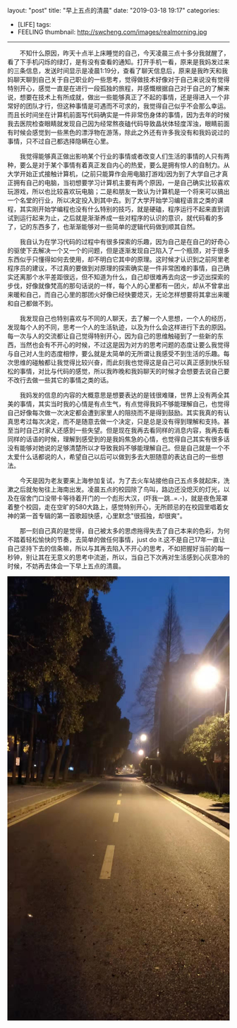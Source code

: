 layout: "post"
title: "早上五点的清晨"
date: "2019-03-18 19:17"
categories:
- [LIFE]
tags:
- FEELING
thumbnail: http://swcheng.com/images/realmorning.jpg
---
　　不知什么原因，昨天十点半上床睡觉的自己，今天凌晨三点十多分我就醒了，看了下手机闪烁的绿灯，是有没有查看的通知。打开手机一看，原来是我妈发过来的三条信息，发送时间显示是凌晨1:19分，查看了聊天信息后，原来是我昨天和我妈聊天聊到自己关于自己职业的一些思考，觉得做技术好像对于自己来说没有觉得特别开心，感觉一直是在进行一段孤独的旅程，并感慨根据自己对于自己的了解来说，想要在技术上有所成就，做出一些能够真正了不起的事情，还是得进入一个非常好的团队才行，但这种事情是可遇而不可求的，我觉得自己似乎不会那么幸运。而且长时间坐在计算机前面写代码确实是一件非常伤身体的事情，因为去年的时候我去医院检查眼睛就发现自己因为经常熬夜磕代码导致晶状体轻度浑浊，眼睛前面有时候会感觉到一些黑色的漂浮物在游荡，除此之外还有许多我没有和我妈说过的事情，只不过自己都选择隐瞒在心里。
<!-- more -->
　　我觉得能够真正做出影响某个行业的事情或者改变人们生活的事情的人只有两种，要么是对于某个事情有着真正发自内心的热爱，要么是拥有惊人的自制力。从大学开始正式接触计算机，(之前只能算作会用电脑打游戏)因为到了大学自己才真正拥有自己的电脑，当初想要学习计算机主要有两个原因，一是自己确实比较喜欢玩游戏，所以也比较喜欢玩电脑；二是和朋友一致认为计算机是一个将来可以搞出一个名堂的行业，所以决定投入到其中去。到了大学开始学习编程语言之类的课程，其实刚开始学编程也没有什么特别的技巧，就是硬磕，程序运行不起来直到调试到运行起来为止，之后就是渐渐养成一些对程序的认识的意识，就代码看的多了，记的东西多了，也渐渐能够对一些简单的逻辑代码做到顺其自然。

　　我自认为在学习代码的过程中有很多探索的乐趣，因为自己是在自己的好奇心的驱使下去解决一个又一个的问题，但是逐渐发现自己陷入了一个瓶颈，对于很多东西似乎只懂得如何去使用，却不明白它其中的原理。这时候才认识到之前阿里老程序员的建议，不过真的要做到对原理的探索确实是一件非常困难的事情，自己确实还离那个水平差距很远，但不知道为什么，自己却很难再去向这一步迈出探索的步伐，好像就像梵高的那句话说的一样，每个人的心里都有一团火，却从不曾拿出来暖和自己，而自己心里的那团火好像已经快要熄灭，无论怎样想要将其拿出来暖和自己都做不到。

　　我发现自己也特别喜欢与不同的人聊天，去了解一个人思想，一个人的经历，发现每个人的不同，思考一个人的生活轨迹，以及为什么会这样进行下去的原因。每一次与人的交流都让自己觉得特别开心，因为自己的思维触碰到了一些新的东西，当然也会有不开心的时候，不过这是因为对方的思考问题的态度让要么我觉得与自己对人生的态度相悖，要么就是太简单的无所谓让我感受不到生活的乐趣。每次思维的碰触都让我觉得比较兴奋，而此刻我也觉得这是自己可以真正感到快乐轻松的事情，对比与代码的感觉，所以我昨晚和我妈聊天的时候才会想要去说自己要不改行去做一些其它的事情之类的话。

　　我妈发的信息的内容的大概意思是想要表达的是钱很难赚，世界上没有两全其美的事情，其实当时我的心情是有点生气，有点觉得我妈不够能理解自己，也觉得自己好像每次做一次决定都会遭到家里人的阻挠而不是得到鼓励。其实我真的有认真思考过每次决定，而不是随意去做一个决定，只是总是没有得到理解和支持。甚至当时自己对家人还感到一些失望。但是现在我再去看同样的消息内容，我再去看同样的话语的时候，理解到感受到的是我妈焦急的心情，也觉得自己其实有很多话没有能够对她说的足够清楚所以才导致我妈不够能理解自己。但是自己就是一个不太爱什么话都说的人，希望自己以后可以做到多去大胆随意的表达自己的一些想法。

　　今天是因为老友要来上海参加复试，为了去火车站接他自己五点多就起床，洗漱之后就匆匆往上海南出发。凌晨五点的校园除了鸟叫，路边还没熄灭的灯光，以及在宿舍门口没带卡等待着开门的一个彪形大汉，(吓我一跳..=.-)，就是夜色笼罩着整个校园，走在空旷的580大路上，感觉特别开心，无所顾忌的在校园里唱着女神的第一首专辑的第一首歌超快感，心里默念"很孤独，却很爽"。

　　那一刻自己真的是觉得，自己被太多的思虑拖得失去了自己本来的色彩，为何不踏着轻松愉快的节奏，去简单的做任何事情，just do it.这不是自己17年一直让自己坚持下去的信条嘛，所以与其再去陷入不开心的思考，不如把握好当前的每一秒钟，别让其在无意义的思考中流逝，所以，当自己下次再对生活感到心灰意冷的时候，不妨再去体会一下早上五点的清晨。

![](/images/realmorning.jpg "真正的早晨")




















